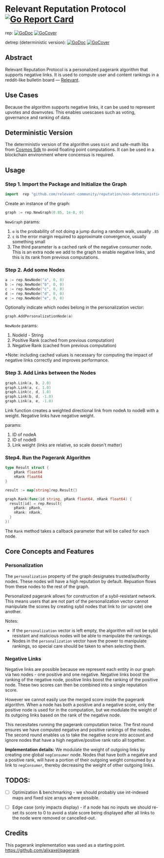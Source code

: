 # Relevant Reputation Protocol [![Go Report Card](https://goreportcard.com/badge/github.com/relevant-community/reputation)](https://goreportcard.com/report/github.com/relevant-community/reputation)

rep: [![GoDoc](https://godoc.org/github.com/relevant-community/reputation/non-deterministic?status.svg)](https://godoc.org/github.com/relevant-community/reputation/non-deterministic) [![GoCover](http://gocover.io/_badge/github.com/relevant-community/reputation/non-deterministic)](http://gocover.io/github.com/relevant-community/reputation/non-deterministic)

detrep (deterministic version): [![GoDoc](https://godoc.org/github.com/relevant-community/reputation/deterministic?status.svg)](https://godoc.org/github.com/relevant-community/reputation/deterministic) [![GoCover](http://gocover.io/_badge/github.com/relevant-community/reputation/deterministic)](http://gocover.io/github.com/relevant-community/reputation/deterministic)

## Abstract

Relevant Reputation Protocol is a personalized pagerank algorithm that supports negative links. It is used to compute user and content rankings in a reddit-like bulletin board — [Relevant](https://relevant.community).

## Use Cases

Because the algorithm supports negative links, it can be used to represent upvotes and downvotes. This enables usescases such as voting, governance and ranking of data.

## Deterministic Version

The deterministiv version of the algorithm uses `Uint` and safe-math libs from [Cosmos Sdk](https://github.com/cosmos/cosmos-sdk) to avoid floating point computations. It can be used in a blockchain environment where concensus is required.

## Usage

### Step 1. Import the Package and Initialize the Graph

```go
import	rep "github.com/relevant-community/reputation/non-deterministic"
```

Create an instance of the graph:

```go
graph := rep.NewGraph(0.85, 1e-8, 0)
```

`NewGraph` params:

1.  `α` is the probability of not doing a jump during a random walk, usually `.85`
2.  `ε` is the error margin required to approximate convergence, usually something small
3.  The third parameter is a cached rank of the negative consumer node. This is an extra node we add to the graph to enable negative links, and this is its rank from previous computations.

### Step 2. Add some Nodes

```go
a := rep.NewNode("a", 0, 0)
b := rep.NewNode("b", 0, 0)
c := rep.NewNode("c", 0, 0)
d := rep.NewNode("d", 0, 0)
e := rep.NewNode("e", 0, 0)
```

Optionally indicate which nodes belong in the personalization vector:

```go
graph.AddPersonalizationNode(a)
```

`NewNode` params:

1. NodeId - String
2. Positive Rank (cached from previous computation)
3. Negative Rank (cached from previous computation)

\*Note: including cached values is necessary for computing the impact of negative links correctly and improves performance.

### Step 3. Add Links between the Nodes

```go
graph.Link(a, b, 2.0)
graph.Link(a, c, 1.0)
graph.Link(c, d, 1.0)
graph.Link(b, d, -1.0)
graph.Link(a, e, -1.0)
```

Link function creates a weighted directional link from nodeA to nodeB with a weight. Negative links have negative weight.

params:

1.  ID of nodeA
2.  ID of nodeB
3.  Link weight (links are relative, so scale doesn't matter)

### Step4. Run the Pagerank Algorithm

```go
type Result struct {
	pRank float64
	nRank float64
}

result := map[string]rep.Result{}

graph.Rank(func(id string, pRank float64, nRank float64) {
  result[id] = rep.Result{
    pRank: pRank,
    nRank: nRank,
  }
})
```

The `Rank` method takes a callback parameter that will be called for each node.

## Core Concepts and Features

### Personalization

The `personalization` property of the graph designates trusted/authority nodes. These nodes will have a high reputation by default. Repuation flows from these nodes to the rest of the graph.

Personalized pagerank allows for construction of a sybil-resistant network. This means users that are not part of the personalization vector cannot manipulate the scores by creating sybil nodes that link to (or upvote) one another.

Notes:

- If the `personalization` vector is left empty, the algorithm will not be sybil resistant and malicious nodes will be able to manipulate the rankings.
- Nodes in the `personalization` vector have the power to manipulate rankings, so special care should be taken to when selecting them.

### Negative Links

Negative links are possible because we represent each entity in our graph via two nodes - one positive and one negative. Negative links boost the ranking of the negative node, positive links boost the ranking of the positive node. These two scores can then be combined into a single reputation score.

However we cannot easily use the merged score inside the pagerank algorithm. When a node has both a positive and a negative score, only the positive node is used for in the computation, but we modulate the weight of its outgoing links based on the rank of the negative node.

This necesitates running the pagerank computation twice. The first round ensures we have computed negative and positive rankings of the nodes. The second round enables us to take the negative score into account and ignore nodes that have a high negative/positive rank ratio all together.

**Implementation details:**
We modulate the weight of outgoing links by creating one global `negConsumer` node. Nodes that have both a negative and a positive rank, will have a portion of their outgoing weight consumed by a link to `negConsumer`, thereby decreasing the weight of other outgoing links.

## TODOS:

- [ ] Optimization & benchmarking - we should probably use int-indexed maps and fixed size arrays where possible.

- [ ] Edge case (only impacts display) - if a node has no inputs we should re-set its score to 0 to avoid a stale score being displayed after all links to the node were removed or cancelled-out.

## Credits

This pagerank implementation was used as a starting point.
https://github.com/alixaxel/pagerank
